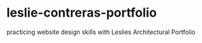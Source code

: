 ﻿# leslie-contreras-portfolio
practicing website design skills with Leslies Architectural Portfolio
